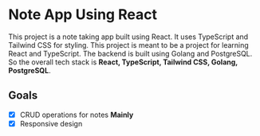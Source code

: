 # Note App Using React

This project is a note taking app built using React. It uses TypeScript and Tailwind CSS for styling. This project is meant to be a project for learning React and TypeScript. The backend is built using Golang and PostgreSQL. So the overall tech stack is **React, TypeScript, Tailwind CSS, Golang, PostgreSQL**.

## Goals
- [x] CRUD operations for notes **Mainly**
- [x] Responsive design